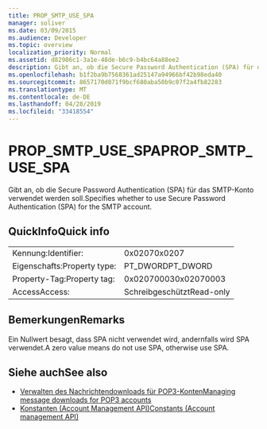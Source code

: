 ```yaml
---
title: PROP_SMTP_USE_SPA
manager: soliver
ms.date: 03/09/2015
ms.audience: Developer
ms.topic: overview
localization_priority: Normal
ms.assetid: d82986c1-3a1e-48de-b6c9-b4bc64a88ee2
description: Gibt an, ob die Secure Password Authentication (SPA) für das SMTP-Konto verwendet werden soll.
ms.openlocfilehash: b1f2ba9b7568361ad25147a94966bf42b98eda40
ms.sourcegitcommit: 8657170d071f9bcf680aba50b9c07f2a4fb82283
ms.translationtype: MT
ms.contentlocale: de-DE
ms.lasthandoff: 04/28/2019
ms.locfileid: "33418554"
---
```

# <a name="propsmtpusespa"></a><span data-ttu-id="30586-103">PROP_SMTP_USE_SPA</span><span class="sxs-lookup"><span data-stu-id="30586-103">PROP_SMTP_USE_SPA</span></span>

<span data-ttu-id="30586-104">Gibt an, ob die Secure Password Authentication (SPA) für das SMTP-Konto verwendet werden soll.</span><span class="sxs-lookup"><span data-stu-id="30586-104">Specifies whether to use Secure Password Authentication (SPA) for the SMTP account.</span></span>
  
## <a name="quick-info"></a><span data-ttu-id="30586-105">QuickInfo</span><span class="sxs-lookup"><span data-stu-id="30586-105">Quick info</span></span>

|||
|:-----|:-----|
|<span data-ttu-id="30586-106">Kennung:</span><span class="sxs-lookup"><span data-stu-id="30586-106">Identifier:</span></span>  <br/> |<span data-ttu-id="30586-107">0x0207</span><span class="sxs-lookup"><span data-stu-id="30586-107">0x0207</span></span>  <br/> |
|<span data-ttu-id="30586-108">Eigenschafts:</span><span class="sxs-lookup"><span data-stu-id="30586-108">Property type:</span></span>  <br/> |<span data-ttu-id="30586-109">PT_DWORD</span><span class="sxs-lookup"><span data-stu-id="30586-109">PT_DWORD</span></span>  <br/> |
|<span data-ttu-id="30586-110">Property-Tag:</span><span class="sxs-lookup"><span data-stu-id="30586-110">Property tag:</span></span>  <br/> |<span data-ttu-id="30586-111">0x02070003</span><span class="sxs-lookup"><span data-stu-id="30586-111">0x02070003</span></span>  <br/> |
|<span data-ttu-id="30586-112">Access</span><span class="sxs-lookup"><span data-stu-id="30586-112">Access:</span></span>  <br/> |<span data-ttu-id="30586-113">Schreibgeschützt</span><span class="sxs-lookup"><span data-stu-id="30586-113">Read-only</span></span>  <br/> |
   
## <a name="remarks"></a><span data-ttu-id="30586-114">Bemerkungen</span><span class="sxs-lookup"><span data-stu-id="30586-114">Remarks</span></span>

<span data-ttu-id="30586-115">Ein Nullwert besagt, dass SPA nicht verwendet wird, andernfalls wird SPA verwendet.</span><span class="sxs-lookup"><span data-stu-id="30586-115">A zero value means do not use SPA, otherwise use SPA.</span></span>
  
## <a name="see-also"></a><span data-ttu-id="30586-116">Siehe auch</span><span class="sxs-lookup"><span data-stu-id="30586-116">See also</span></span>

- [<span data-ttu-id="30586-117">Verwalten des Nachrichtendownloads für POP3-Konten</span><span class="sxs-lookup"><span data-stu-id="30586-117">Managing message downloads for POP3 accounts</span></span>](managing-message-downloads-for-pop3-accounts.md)
- [<span data-ttu-id="30586-118">Konstanten (Account Management API)</span><span class="sxs-lookup"><span data-stu-id="30586-118">Constants (Account management API)</span></span>](constants-account-management-api.md)

